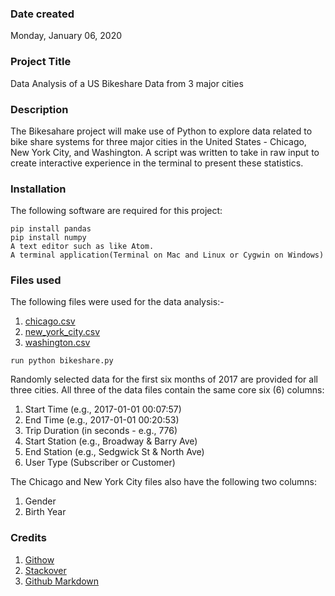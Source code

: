 ### Date created
Monday, January 06, 2020

### Project Title
Data Analysis of a US Bikeshare Data from 3 major cities

### Description
The Bikesahare project will make use of Python to explore data related to bike share systems for three major cities in the United States - Chicago, New York City, and Washington. A script was written to take in raw input to create interactive experience in the terminal to present these statistics.

### Installation

The following software are required for this project:

``````
pip install pandas
pip install numpy
A text editor such as like Atom.
A terminal application(Terminal on Mac and Linux or Cygwin on Windows)
``````

### Files used
The following files were used for the data analysis:- 
1) [chicago.csv](https://drive.google.com/open?id=1V4WH42QnOgkA0tfLjK9UrDOp0A0S2UTQ)
2) [new_york_city.csv](https://drive.google.com/open?id=1mQeu8YlBxMj1B33BZsEZYjSSPyOpVc0a)
3) [washington.csv](https://drive.google.com/open?id=1rxtaCQSfgBYoOHU1Vm_dYeF3P2Ff7-1n)

``````
run python bikeshare.py
``````

Randomly selected data for the first six months of 2017 are provided for all three cities. All three of the data files contain the same core six (6) columns:

1) Start Time (e.g., 2017-01-01 00:07:57)
2) End Time (e.g., 2017-01-01 00:20:53)
3) Trip Duration (in seconds - e.g., 776)
4) Start Station (e.g., Broadway & Barry Ave)
5) End Station (e.g., Sedgwick St & North Ave)
6) User Type (Subscriber or Customer)

The Chicago and New York City files also have the following two columns:

1) Gender
2) Birth Year

### Credits
1) [Githow](https://githowto.com/staging_and_committing)
2) [Stackover](https://stackoverflow.com/questions/5765645/should-you-commit-gitignore-into-the-git-repos)
3) [Github Markdown](https://guides.github.com/features/mastering-markdown/)
